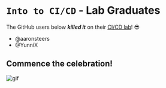 # `Into to CI/CD` - Lab Graduates

The GitHub users below ***killed it*** on their [CI/CD lab](intro.md)! 😎

[//]: # (Add your username below, in alphabetical order to prevent conflicts and duplication.)

- @aaronsteers
- @YunniX
  
## Commence the celebration!

[//]: # (Psst - feel free to add more art or GIFs here if you are so inclined!)

![gif](resources/congrats01.gif)
